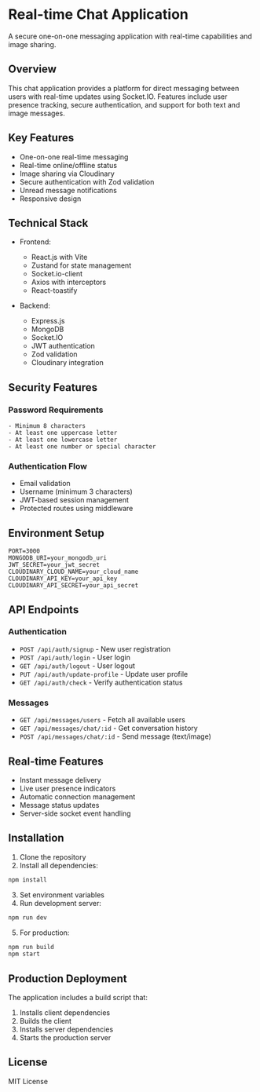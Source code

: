 # Real-time Chat Application

A secure one-on-one messaging application with real-time capabilities and image sharing.

## Overview

This chat application provides a platform for direct messaging between users with real-time updates using Socket.IO. Features include user presence tracking, secure authentication, and support for both text and image messages.

## Key Features

- One-on-one real-time messaging
- Real-time online/offline status
- Image sharing via Cloudinary
- Secure authentication with Zod validation
- Unread message notifications
- Responsive design

## Technical Stack

- Frontend:
  - React.js with Vite
  - Zustand for state management
  - Socket.io-client
  - Axios with interceptors
  - React-toastify

- Backend:
  - Express.js
  - MongoDB
  - Socket.IO
  - JWT authentication
  - Zod validation
  - Cloudinary integration

## Security Features

### Password Requirements
```
- Minimum 8 characters
- At least one uppercase letter
- At least one lowercase letter
- At least one number or special character
```

### Authentication Flow
- Email validation
- Username (minimum 3 characters)
- JWT-based session management
- Protected routes using middleware

## Environment Setup

```env
PORT=3000
MONGODB_URI=your_mongodb_uri
JWT_SECRET=your_jwt_secret
CLOUDINARY_CLOUD_NAME=your_cloud_name
CLOUDINARY_API_KEY=your_api_key
CLOUDINARY_API_SECRET=your_api_secret
```

## API Endpoints

### Authentication
- `POST /api/auth/signup` - New user registration
- `POST /api/auth/login` - User login
- `GET /api/auth/logout` - User logout
- `PUT /api/auth/update-profile` - Update user profile
- `GET /api/auth/check` - Verify authentication status

### Messages
- `GET /api/messages/users` - Fetch all available users
- `GET /api/messages/chat/:id` - Get conversation history
- `POST /api/messages/chat/:id` - Send message (text/image)

## Real-time Features

- Instant message delivery
- Live user presence indicators
- Automatic connection management
- Message status updates
- Server-side socket event handling

## Installation

1. Clone the repository
2. Install all dependencies:
```bash
npm install
```

3. Set environment variables
4. Run development server:
```bash
npm run dev
```

5. For production:
```bash
npm run build
npm start
```

## Production Deployment

The application includes a build script that:
1. Installs client dependencies
2. Builds the client
3. Installs server dependencies
4. Starts the production server

## License

MIT License
